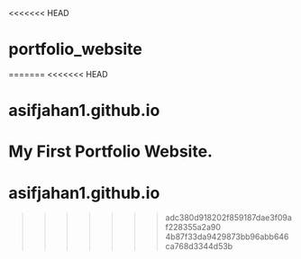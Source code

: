 <<<<<<< HEAD
# portfolio_website

=======
<<<<<<< HEAD
# asifjahan1.github.io
My First Portfolio Website.
=======
# asifjahan1.github.io
>>>>>>> adc380d918202f859187dae3f09af228355a2a90
>>>>>>> 4b87f33da9429873bb96abb646ca768d3344d53b
